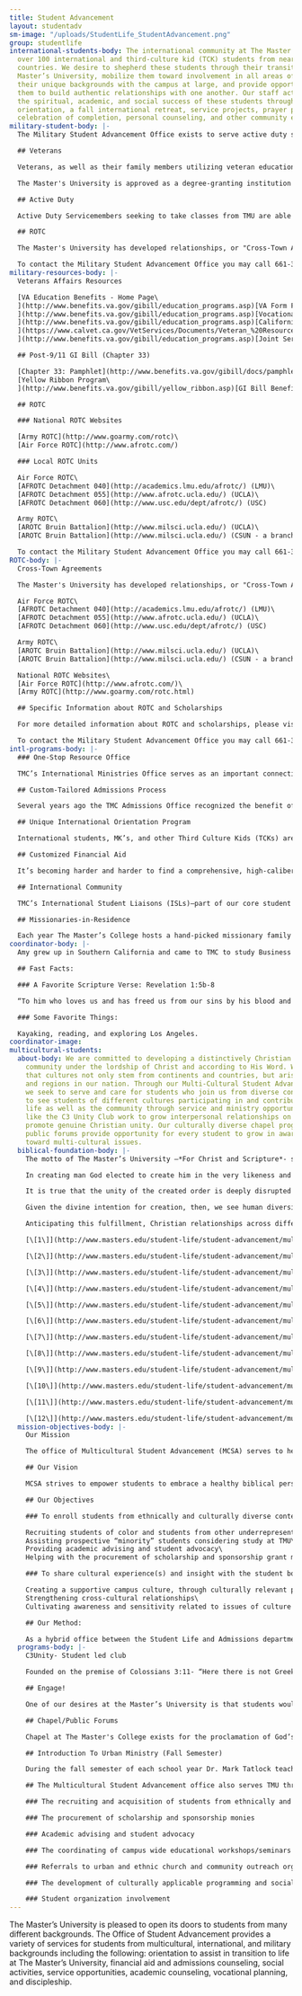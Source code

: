 ```yaml
---
title: Student Advancement
layout: studentadv
sm-image: "/uploads/StudentLife_StudentAdvancement.png"
group: studentlife
international-students-body: The international community at The Master’s College includes
  over 100 international and third-culture kid (TCK) students from nearly 40 different
  countries. We desire to shepherd these students through their transition to The
  Master’s University, mobilize them toward involvement in all areas of campus, share
  their unique backgrounds with the campus at large, and provide opportunities for
  them to build authentic relationships with one another. Our staff actively promotes
  the spiritual, academic, and social success of these students through a pre-WOW
  orientation, a fall international retreat, service projects, prayer partners, a
  celebration of completion, personal counseling, and other community events.
military-student-body: |-
  The Military Student Advancement Office exists to serve active duty servicemembers, veterans, dependents, and ROTC students who are studying at The Master's University. Our office is staffed by veterans who support our military students by promoting community, Christian fellowship, and by offering encouragement as they transition into student life. Furthermore, we seek to provide opportunities for involvement in all areas of the campus through special events and forums. Our staff is also available to assist students in answering any questions regarding their military educational benefits.

  ## Veterans

  Veterans, as well as their family members utilizing veteran educational benefits, are encouraged to consider The Master's University as their school of choice. The Master's University was recently ranked [No. 20 in Best Colleges for Veterans in the Regional Universities West](http://archive.signalscv.com/archives/156660/).

  The Master's University is approved as a degree-granting institution for the attendance of veterans under Title 38 of the United States Code. This primarily includes the Montgomery GI Bill and Post-9/11 GI Bill, as well as provisions for transfer of entitlement of benefits to spouses or children. The Post 9/11 GI bill applies towards tuition and fees, provides an annual book stipend, as well as a monthly housing allowance. In addition, TMU participates in the Yellow Ribbon Program under the Post-9/11 GI Bill. TMU will contribute up to $10,000 towards tuition per year resulting in 100% coverage of tuition costs.

  ## Active Duty

  Active Duty Servicemembers seeking to take classes from TMU are able to utilize Tuition Assistance (TA) towards our online classes. Currently TMU accepts TA from the Air Force and Army.

  ## ROTC

  The Master's University has developed relationships, or "Cross-Town Agreements," with ROTC detachments at other nearby major state universities. These agreements allow students to attend The Master's University full-time while participating in ROTC at another local school. TMU students participating in ROTC may qualify for competitive scholarships covering up to full tuition. For a list of our affiliated schools and more information about ROTC, please click [here](http://www.masters.edu/student-life/student-advancement/military-students/rotc/).

  To contact the Military Student Advancement Office you may call 661-362-2814, or send an e-mail to [military@masters.edu](mailto: military@masters.edu).
military-resources-body: |-
  Veterans Affairs Resources

  [VA Education Benefits - Home Page\
  ](http://www.benefits.va.gov/gibill/education_programs.asp)[VA Form Finder](http://www.va.gov/vaforms/)[\
  ](http://www.benefits.va.gov/gibill/education_programs.asp)[Vocational Rehabilitation and Employment (VR&E) - Home Page](http://www.benefits.va.gov/vocrehab/index.asp)[\
  ](http://www.benefits.va.gov/gibill/education_programs.asp)[California Veteran's Resource Book (2016)\
  ](https://www.calvet.ca.gov/VetServices/Documents/Veteran_%20Resource_%20Book_2016.pdf)[eBenefits - Home Page](https://www.ebenefits.va.gov/ebenefits/homepage)[\
  ](http://www.benefits.va.gov/gibill/education_programs.asp)[Joint Services Transcript (JST)](https://jst.doded.mil/smart/signIn.do)

  ## Post-9/11 GI Bill (Chapter 33)

  [Chapter 33: Pamphlet](http://www.benefits.va.gov/gibill/docs/pamphlets/ch33_pamphlet.pdf)\
  [Yellow Ribbon Program\
  ](http://www.benefits.va.gov/gibill/yellow_ribbon.asp)[GI Bill Benefits Calculator](https://www.vets.gov/gi-bill-comparison-tool)

  ## ROTC

  ### National ROTC Websites

  [Army ROTC](http://www.goarmy.com/rotc)\
  [Air Force ROTC](http://www.afrotc.com/)

  ### Local ROTC Units

  Air Force ROTC\
  [AFROTC Detachment 040](http://academics.lmu.edu/afrotc/) (LMU)\
  [AFROTC Detachment 055](http://www.afrotc.ucla.edu/) (UCLA)\
  [AFROTC Detachment 060](http://www.usc.edu/dept/afrotc/) (USC)

  Army ROTC\
  [AROTC Bruin Battalion](http://www.milsci.ucla.edu/) (UCLA)\
  [AROTC Bruin Battalion](http://www.milsci.ucla.edu/) (CSUN - a branch of UCLA)

  To contact the Military Student Advancement Office you may call 661-362-2814, or send an e-mail to [military@masters.edu](mailto: military@masters.edu).
ROTC-body: |-
  Cross-Town Agreements

  The Master's University has developed relationships, or "Cross-Town Agreements" with other major state universities. These agreements are designed to give students the opportunity to join ROTC while studying full-time at The Master's University. Below is a list of ROTC units that TMU has agreements with:

  Air Force ROTC\
  [AFROTC Detachment 040](http://academics.lmu.edu/afrotc/) (LMU)\
  [AFROTC Detachment 055](http://www.afrotc.ucla.edu/) (UCLA)\
  [AFROTC Detachment 060](http://www.usc.edu/dept/afrotc/) (USC)

  Army ROTC\
  [AROTC Bruin Battalion](http://www.milsci.ucla.edu/) (UCLA)\
  [AROTC Bruin Battalion](http://www.milsci.ucla.edu/) (CSUN - a branch of UCLA)

  National ROTC Websites\
  [Air Force ROTC](http://www.afrotc.com/)\
  [Army ROTC](http://www.goarmy.com/rotc.html)

  ## Specific Information about ROTC and Scholarships

  For more detailed information about ROTC and scholarships, please visit our [Frequently Asked Questions](http://www.masters.edu/student-life/student-advancement/military-students/frequently-asked-questions/) and scroll down to the bottom of the page.

  To contact the Military Student Advancement Office you may call 661-362-2814, or send an e-mail to [military@masters.edu](mailto: military@masters.edu).
intl-programs-body: |-
  ### One-Stop Resource Office

  TMC’s International Ministries Office serves as an important connection point for international students and TCKs, starting at the application stage and continuing through to graduation and beyond. Experienced staff come alongside professors and residence life staff help meet the unique needs of students coming from a variety of cross-cultural backgrounds.

  ## Custom-Tailored Admissions Process

  Several years ago the TMC Admissions Office recognized the benefit of having an admissions counselor specifically dedicated to international students and other TCKs. The [international admissions staff](http://www.masters.edu/undergrad/international/staff.aspx "International Admissions Staff") work with applicants and their families to ensure a smooth application process marked by open and consistent communication, whether a student is applying from Tokyo or Tulsa.

  ## Unique International Orientation Program

  International students, MK’s, and other Third Culture Kids (TCKs) are invited to participate in a strategic orientation program called “Passport to Master’s.” This two-day program takes place prior to the traditional [Week of Welcome](http://www.masters.edu/student-life/campus-ministries/wow-week.aspx "Week of Welcome") (a week-long orientation for all new students). By arriving early, students have the opportunity to discuss specific cultural issues, become acquainted with The Master’s College (TMC) campus, and meet other students from around the globe. Passport to Master’s involves various seminars and activities, and culminates with a special dinner reception for the new students and their family members.

  ## Customized Financial Aid

  It’s becoming harder and harder to find a comprehensive, high-caliber education founded upon a biblical worldview. In light of this, a quality education from The Master’s College has become more valuable than ever. It’s something worth investing in. International students and TCKs have proven to be an asset to the TMC campus and successful representatives of the college in their future endeavors. Consequently, The Master’s College has made a strong commitment to partner with these students and their families in funding this important investment. While TMC cannot provide a full scholarship to students, significant discounts may be obtained. Detailed information about scholarships and grants for international students can be found [here](http://www.masters.edu/undergrad/international/aid.aspx "International Financial Aid").

  ## International Community

  TMC’s International Student Liaisons (ISLs)—part of our core student [Servant Leadership Staff](http://www.masters.edu/student-life/campus-ministries/servant-leadership-staff.aspx "Servant Leadership Staff")—help foster a vibrant community of international students and TCKs on campus. Through regular events and an annual retreat, international students and TCKs find opportunities to connect with each other and develop life-long friendships. Simultaneously, our ISLs help mobilize students to get involved in all areas of campus life: music, sports, leadership, outreach, etc…. The Master’s College does not believe in fostering international student or MK *cliques*—our approach is one of integration and support. In light of this, TMC has intentionally shifted away from offering segregated programs or housing for international students and TCKs.

  ## Missionaries-in-Residence

  Each year The Master’s College hosts a hand-picked missionary family (on furlough) living on campus (this could be you!). Their home—kitchen, fireplace, and all—is available to students who want to stop by. TMC’s [Missionaries-in-Residence](http://www.masters.edu/student-life/global-outreach/missionary-in-residence.aspx "Missionaries in Residence") become a great asset not only to students currently pursuing global missions, but to international students and TCKs who just want to share their own experiences with someone, or seek a bit of extra advice.
coordinator-body: |-
  Amy grew up in Southern California and came to TMC to study Business Administration and Management. As a student at Master’s, she was privileged to co-lead Global Outreach teams to Montgomery, Alabama; Albania; and Kosovo. In the future, Amy would like to study for a Master’s in Business Administration, then use business as mission by working overseas or in the inner city.

  ## Fast Facts:

  ### A Favorite Scripture Verse: Revelation 1:5b-8

  “To him who loves us and has freed us from our sins by his blood and made us a kingdom, priests to his God and Father, to him be glory and dominion forever and ever. Amen. Behold, he is coming witht he clouds, and every eye will see him, even those who pierced him, and all tribes of the earth will wail on account of him. Even so. Amen. 'I am the Alpha and the Omega,' says the Lord God, 'who is and who was and who is to come, the Almighty.'"

  ### Some Favorite Things:

  Kayaking, reading, and exploring Los Angeles.
coordinator-image: 
multicultural-students:
  about-body: We are committed to developing a distinctively Christian multi-cultural
    community under the lordship of Christ and according to His Word. We recognize
    that cultures not only stem from continents and countries, but arise within cities
    and regions in our nation. Through our Multi-Cultural Student Advancement Office,
    we seek to serve and care for students who join us from diverse contexts. We desire
    to see students of different cultures participating in and contributing to campus
    life as well as the community through service and ministry opportunities. Clubs
    like the C3 Unity Club work to grow interpersonal relationships on campus and
    promote genuine Christian unity. Our culturally diverse chapel program and on-campus
    public forums provide opportunity for every student to grow in awareness and compassion
    toward multi-cultural issues.
  biblical-foundation-body: |-
    The motto of The Master’s University –*For Christ and Scripture*- signifies our commitment to the reality of the universal lordship of Jesus Christ and the sufficiency of His Word. We are bound to this reality because of our anchoring in the Scriptures, which present Christ as Lord over all creation.[\[1\]](http://www.masters.edu/student-life/student-advancement/multicultural-students/biblical-foundation/#_ftn1) This confession of Christ’s preeminence gives TMU commanding reasons to welcome, affirm and celebrate diversities of gender, ethnicity, socioeconomic status, and culture in its population and programs.

    In creating man God elected to create him in the very likeness and image of Himself.[\[2\]](http://www.masters.edu/student-life/student-advancement/multicultural-students/biblical-foundation/#_ftn2) The Bible clearly points that all humans are made in the image of God. The image of God (*imago dei*) designates mankind as the image bearers of God, carrying the same attributes with their Creator.[\[3\]](http://www.masters.edu/student-life/student-advancement/multicultural-students/biblical-foundation/#_ftn3) This stems to every person from every tribe, tongue, and ethnicity that exists, since God made from one man every nation of mankind to live on all the face of the earth.[\[4\]](http://www.masters.edu/student-life/student-advancement/multicultural-students/biblical-foundation/#_ftn4) Understanding this then it is to be resolved that every human being possesses an inherent dignity, meaning, and worth –he or she being made in the *imago dei.*

    It is true that the unity of the created order is deeply disrupted by sin. Men and women, families, tribes, ethnicities, and nations have been set against one another, with differences among people often serving as a pretext for personal and systematic injustice.[\[5\]](http://www.masters.edu/student-life/student-advancement/multicultural-students/biblical-foundation/#_ftn5) Yet God has responded to the sin of prejudice and partiality not by abandoning His world, but by providing for its redemption[\[6\]](http://www.masters.edu/student-life/student-advancement/multicultural-students/biblical-foundation/#_ftn6) and reconciliation.[\[7\]](http://www.masters.edu/student-life/student-advancement/multicultural-students/biblical-foundation/#_ftn7) In consequence, a core value of the Christian church is unity. Jesus prayed that his followers might have complete unity so that the world might believe and know that he was sent by the Father.[\[8\]](http://www.masters.edu/student-life/student-advancement/multicultural-students/biblical-foundation/#_ftn8) God’s people are called to repent of sin, grow in grace, acknowledge and submit to truth, seek justice, show mercy, practice forgiveness, and go and make disciples of *all nations* [\[9\]](http://www.masters.edu/student-life/student-advancement/multicultural-students/biblical-foundation/#_ftn9)–all because of Christ’s atoning work by which, we’ve been *united* together in Him, and the power of sin has been broken.

    Given the divine intention for creation, then, we see human diversity as a feature of life worth savoring; a featured designed and embraced by God. The unity of the kingdom, attained and emulated on earth by Christian fellowship,[\[10\]](http://www.masters.edu/student-life/student-advancement/multicultural-students/biblical-foundation/#_ftn10) gladly acknowledges the variety of personal backgrounds, histories, and contexts out of which love, thanksgiving, and worship are rendered to God. The vision of heaven presented by the Apostle John in the book of Revelation is that of a diverse group of believers from every tribe, language, people and nation, who find their unity, not in similar cultural customs or linguistic patterns, but rather in their worship of the one and only King of kings and Lord of lords, the Lamb upon the throne, Jesus. [\[11\]](http://www.masters.edu/student-life/student-advancement/multicultural-students/biblical-foundation/#_ftn11)

    Anticipating this fulfillment, Christian relationships across differences are to be unbiased and impartial rather than repressive, joyful and loving rather than dismissive. Individuals must not be stigmatized for being different; rather within the church, diversity is a glorious property of the whole. *“We”* are a diverse body of many members, from various languages, cultures and continents, which have been *united together* in Christ eternally is the sentiment shared by all true Christians. This is only achievable through the gospel which gives us new eyes to see from the vantage point(s) of creation/redemption, to our future hope and glory.[\[12\]](http://www.masters.edu/student-life/student-advancement/multicultural-students/biblical-foundation/#_ftn12)

    [\[1\]](http://www.masters.edu/student-life/student-advancement/multicultural-students/biblical-foundation/#_ftnref1) Colossians 1:15-20; Philippians 2:9-11

    [\[2\]](http://www.masters.edu/student-life/student-advancement/multicultural-students/biblical-foundation/#_ftnref2) Genesis 1:26

    [\[3\]](http://www.masters.edu/student-life/student-advancement/multicultural-students/biblical-foundation/#_ftnref3) Human beings carry the same attributes with the creator even though he is infinite and perfect, whereas we are finite by creation and imperfect because of the fall.

    [\[4\]](http://www.masters.edu/student-life/student-advancement/multicultural-students/biblical-foundation/#_ftnref4) Acts 17:26

    [\[5\]](http://www.masters.edu/student-life/student-advancement/multicultural-students/biblical-foundation/#_ftnref5) Beginning in Genesis 3-4

    [\[6\]](http://www.masters.edu/student-life/student-advancement/multicultural-students/biblical-foundation/#_ftnref6) 1 Peter 1:17-21

    [\[7\]](http://www.masters.edu/student-life/student-advancement/multicultural-students/biblical-foundation/#_ftnref7) Ephesians 2:14-16; Colossians 3:11; Galatians 3:25-28

    [\[8\]](http://www.masters.edu/student-life/student-advancement/multicultural-students/biblical-foundation/#_ftnref8) John 17:20-23

    [\[9\]](http://www.masters.edu/student-life/student-advancement/multicultural-students/biblical-foundation/#_ftnref9) Mark 1:15; John 17:17; John 8:33; Matthew23:23; Luke 10:37; Matthew 18:21-35; Matthew 28:19-20

    [\[10\]](http://www.masters.edu/student-life/student-advancement/multicultural-students/biblical-foundation/#_ftnref10) Acts 2:42-47

    [\[11\]](http://www.masters.edu/student-life/student-advancement/multicultural-students/biblical-foundation/#_ftnref11) Revelation 5:9, 7:9, 14:6, 22:2

    [\[12\]](http://www.masters.edu/student-life/student-advancement/multicultural-students/biblical-foundation/#_ftnref12) 2 Corinthians 4:6, 16-18
  mission-objectives-body: |-
    Our Mission

    The office of Multicultural Student Advancement (MCSA) serves to help develop and maintain a distinctively Christian, diverse community at the Master’s College (TMU). We desire to see students, from different cultures and from various contexts, participating in and contributing to the overall educational experience of campus life at TMU.

    ## Our Vision

    MCSA strives to empower students to embrace a healthy biblical perspective of diversity, and achieve cultural competency, while motivating and teaching them to model love and unity that values the contributions of all people. This is achieved through the offering of programs and events that are affirming and supportive of the diverse ethnic and cultural realities of our world.

    ## Our Objectives

    ### To enroll students from ethnically and culturally diverse contexts:

    Recruiting students of color and students from other underrepresented groups\
    Assisting prospective “minority” students considering study at TMU\
    Providing academic advising and student advocacy\
    Helping with the procurement of scholarship and sponsorship grant monies

    ### To share cultural experience(s) and insight with the student body that will assist in:

    Creating a supportive campus culture, through culturally relevant programs and events\
    Strengthening cross-cultural relationships\
    Cultivating awareness and sensitivity related to issues of culture and ethnicity

    ## Our Method:

    As a hybrid office between the Student Life and Admissions departments, MCSA specializes in both the recruitment and retention of students from among the diverse cultural contexts within the United States. Focusing on urban centers and the inner city, we seek to establish relationships with churches and leaders in these communities that will assist us in identifying “mission-match” recruits for TMU, while developing culturally applicable programming and social support for the underrepresented student population of our school.
  programs-body: |-
    C3Unity- Student led club

    Founded on the premise of Colossians 3:11- “Here there is not Greek and Jew, circumcised and uncircumcised, barbarian, Scythian, slave, free; but Christ is all, and in all”, C3Unity works to grow interpersonal relationships on campus and promote genuine Christian unity among the students of TMU. The club gives students an opportunity to interact and network with others from diverse contexts as well as to learn how they can live as effective Christian witnesses in a multicultural environment on the campus of TMU and around the world. Throughout the year C3Unity organizes events, field trips, forums, and workshops alongside the Student Life Staff, Associate Academic Dean, and Faculty. Be a part of [C3Unity - Join the Facebook Group](https://www.facebook.com/groups/220366394683071/ "C3Unity on Facebook")

    ## Engage!

    One of our desires at the Master’s University is that students would graduate with a deep commitment and affection for the local church. One of the ways that we stroke the fire of their hearts to that end is Engage! This fall outreach event is a ministry exposure designed to inspire and mobilize our students to serve with local churches. We cancel classes and break up into small teams to work with churches in: evangelism, children’s and youth outreach, college outreach, ethnic outreach, manual labor projects, sports outreach, music ministry, women’s ministry, ministry to the deaf and blind, and ministry to the elderly. [More about Engage! here...](http://www.masters.edu/student-life/student-advancement/multicultural-students/programs/engage/ "Fall Outreach Week")

    ## Chapel/Public Forums

    Chapel at The Master's College exists for the proclamation of God’s Word to our campus community. Our culturally diverse chapel program throughout the year provides an opportunity for every student to grow in awareness and compassion toward multicultural issues. There are also on-campus public forums which serve to help students express the joys, concerns, struggles and triumphs that they see and experience. The goal is conscious cultivation of the Christian virtues of humility, discernment, courage, justice and love on our campus. [See Thabiti Anyabwile preach on "Ethnicity & the Mission of God" at the 2012 Truth & Life Conerence.](http://www.youtube.com/watch?v=4G4IYjxmKZc&list=PL6B5491A55AED1001&index=5&feature=plpp_video "Video on YouTube")

    ## Introduction To Urban Ministry (Fall Semester)

    During the fall semester of each school year Dr. Mark Tatlock teaches ‘Introduction to Urban Ministry,’ a class offered as part of fulfillment of cross cultural units in the traditional undergrad program. Intro to Urban Ministry is designed to expose students to the dynamics of inner city ministry by personally investigating how principles of missions are implemented in urban churches and ministries within the greater Los Angeles. The office of Multicultural Student Advancement assists Dr. Tatlock with instruction and weekly field trips to Urban Ministry sites throughout Los Angeles County.

    ## The Multicultural Student Advancement office also serves TMU through:

    ### The recruiting and acquisition of students from ethnically and culturally diverse contexts

    ### The procurement of scholarship and sponsorship monies

    ### Academic advising and student advocacy

    ### The coordinating of campus wide educational workshops/seminars

    ### Referrals to urban and ethnic church and community outreach organizations

    ### The development of culturally applicable programming and social support of underrepresented students

    ### Student organization involvement
---
```


The Master’s University is pleased to open its doors to students from many different backgrounds. The Office of Student Advancement provides a variety of services for students from multicultural, international, and military backgrounds including the following: orientation to assist in transition to life at The Master’s University, financial aid and admissions counseling, social activities, service opportunities, academic counseling, vocational planning, and discipleship.

